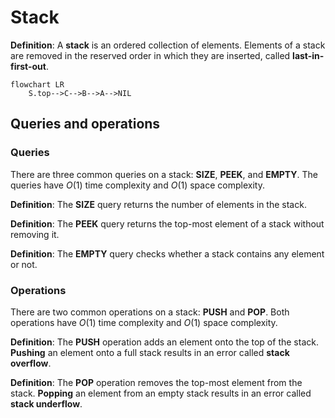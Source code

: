 # Stack

**Definition**: A **stack** is an ordered collection of elements. Elements of a stack are removed in the reserved order in which they are inserted, called **last-in-first-out**.

```mermaid
flowchart LR
	S.top-->C-->B-->A-->NIL
```

## Queries and operations

### Queries

There are three common queries on a stack: **SIZE**, **PEEK**, and **EMPTY**. The queries have $O(1)$ time complexity and $O(1)$ space complexity.

**Definition**: The **SIZE** query returns the number of elements in the stack.

**Definition**: The **PEEK** query returns the top-most element of a stack without removing it.

**Definition**: The **EMPTY** query checks whether a stack contains any element or not.

### Operations

There are two common operations on a stack: **PUSH** and **POP**. Both operations have $O(1)$ time complexity and $O(1)$ space complexity.

**Definition**: The **PUSH** operation adds an element onto the top of the stack. **Pushing** an element onto a full stack results in an error called **stack overflow**.

**Definition**: The **POP** operation removes the top-most element from the stack. **Popping** an element from an empty stack results in an error called **stack underflow**.


